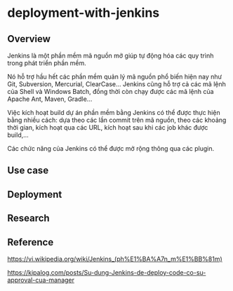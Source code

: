 # deployment-with-jenkins

## Overview

Jenkins là một phần mềm mã nguồn mở giúp tự động hóa các quy trình trong phát triển phần mềm.

Nó hỗ trợ hầu hết các phần mềm quản lý mã nguồn phổ biến hiện nay như Git, Subversion, Mercurial, ClearCase... Jenkins cũng hỗ trợ cả các mã lệnh của Shell và Windows Batch, đồng thời còn chạy được các mã lệnh của Apache Ant, Maven, Gradle... 

Việc kích hoạt build dự án phần mềm bằng Jenkins có thể được thực hiện bằng nhiều cách: dựa theo các lần commit trên mã nguồn, theo các khoảng thời gian, kích hoạt qua các URL, kích hoạt sau khi các job khác được build,...

Các chức năng của Jenkins có thể được mở rộng thông qua các plugin.

## Use case


## Deployment

## Research

## Reference

https://vi.wikipedia.org/wiki/Jenkins_(ph%E1%BA%A7n_m%E1%BB%81m)

https://kipalog.com/posts/Su-dung-Jenkins-de-deploy-code-co-su-approval-cua-manager
